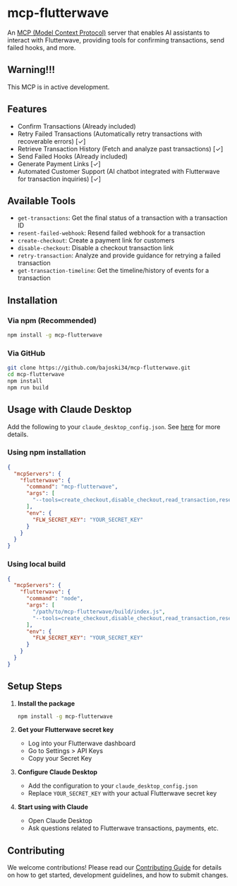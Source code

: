 # mcp-flutterwave
An [MCP (Model Context Protocol)](https://modelcontextprotocol.io) server that enables AI assistants to interact with Flutterwave, providing tools for confirming transactions, send failed hooks, and more.

## Warning!!!
This MCP is in active development.

## Features

- Confirm Transactions (Already included)
- Retry Failed Transactions (Automatically retry transactions with recoverable errors) [✓]
- Retrieve Transaction History (Fetch and analyze past transactions) [✓]
- Send Failed Hooks (Already included)
- Generate Payment Links [✓]
- Automated Customer Support (AI chatbot integrated with Flutterwave for transaction inquiries) [✓]

## Available Tools

- `get-transactions`: Get the final status of a transaction with a transaction ID
- `resent-failed-webhook`: Resend failed webhook for a transaction
- `create-checkout`: Create a payment link for customers
- `disable-checkout`: Disable a checkout transaction link
- `retry-transaction`: Analyze and provide guidance for retrying a failed transaction
- `get-transaction-timeline`: Get the timeline/history of events for a transaction

## Installation

### Via npm (Recommended)
```bash
npm install -g mcp-flutterwave
```

### Via GitHub
```bash
git clone https://github.com/bajoski34/mcp-flutterwave.git
cd mcp-flutterwave
npm install
npm run build
```

## Usage with Claude Desktop
Add the following to your `claude_desktop_config.json`. See [here](https://modelcontextprotocol.io/quickstart/user) for more details.

### Using npm installation
```json
{
  "mcpServers": {
    "flutterwave": {
      "command": "mcp-flutterwave",
      "args": [
        "--tools=create_checkout,disable_checkout,read_transaction,resend_transaction_webhook"
      ],
      "env": {
        "FLW_SECRET_KEY": "YOUR_SECRET_KEY"
      }
    }
  }
}
```

### Using local build
```json
{
  "mcpServers": {
    "flutterwave": {
      "command": "node",
      "args": [
        "/path/to/mcp-flutterwave/build/index.js",
        "--tools=create_checkout,disable_checkout,read_transaction,resend_transaction_webhook"
      ],
      "env": {
        "FLW_SECRET_KEY": "YOUR_SECRET_KEY"
      }
    }
  }
}
```

## Setup Steps

1. **Install the package**
   ```bash
   npm install -g mcp-flutterwave
   ```

2. **Get your Flutterwave secret key**
   - Log into your Flutterwave dashboard
   - Go to Settings > API Keys
   - Copy your Secret Key

3. **Configure Claude Desktop**
   - Add the configuration to your `claude_desktop_config.json`
   - Replace `YOUR_SECRET_KEY` with your actual Flutterwave secret key

4. **Start using with Claude**
   - Open Claude Desktop
   - Ask questions related to Flutterwave transactions, payments, etc.

## Contributing

We welcome contributions! Please read our [Contributing Guide](./CONTRIBUTING.md) for details on how to get started, development guidelines, and how to submit changes.

